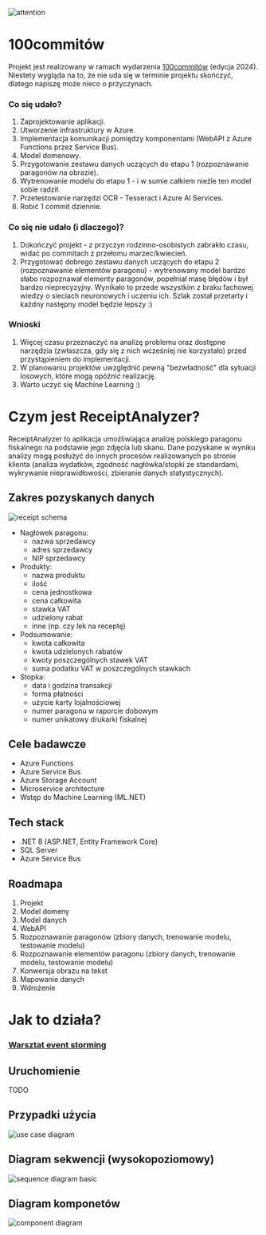 ![attention](./docs/images/attention-attracter.jpg)


# 100commitów
Projekt jest realizowany w ramach wydarzenia [100commitów](https://100commitow.pl/) (edycja 2024).
Niestety wygląda na to, że nie uda się w terminie projektu skończyć, dlatego napiszę może nieco o przyczynach.

### Co się udało?
1. Zaprojektowanie aplikacji.
2. Utworzenie infrastruktury w Azure.
3. Implementacja komunikacji pomiędzy komponentami (WebAPI z Azure Functions przez Service Bus).
4. Model domenowy.
5. Przygotowanie zestawu danych uczących do etapu 1 (rozpoznawanie paragonów na obrazie).
6. Wytrenowanie modelu do etapu 1 - i w sumie całkiem nieźle ten model sobie radził.
7. Przetestowanie narzędzi OCR - Tesseract i Azure AI Services.
8. Robić 1 commit dziennie.

### Co się nie udało (i dlaczego)?
1. Dokończyć projekt - z przyczyn rodzinno-osobistych zabrakło czasu, widać po commitach z przełomu marzec/kwiecień.
2. Przygotować dobrego zestawu danych uczących do etapu 2 (rozpoznawanie elementów paragonu) - wytrenowany model bardzo słabo rozpoznawał elementy paragonów, popełniał masę błędów i był bardzo nieprecyzyjny. Wynikało to przede wszystkim z braku fachowej wiedzy o sieciach neuronowych i uczeniu ich. Szlak został przetarty i każdny następny model będzie lepszy :)

### Wnioski
1. Więcej czasu przeznaczyć na analizę problemu oraz dostępne narzędzia (zwłaszcza, gdy się z nich wcześniej nie korzystało) przed przystąpieniem do implementacji.
2. W planowaniu projektów uwzględnić pewną "bezwładność" dla sytuacji losowych, które mogą opóźnić realizację.
3. Warto uczyć się Machine Learning :)

# Czym jest ReceiptAnalyzer?

ReceiptAnalyzer to aplikacja umożliwiająca analizę polskiego paragonu fiskalnego na podstawie jego zdjęcia lub skanu. Dane pozyskane w wyniku analizy mogą posłużyć do innych procesów realizowanych po stronie klienta (analiza wydatków, zgodność nagłówka/stopki ze standardami, wykrywanie nieprawidłowości, zbieranie danych statystycznych).

## Zakres pozyskanych danych
![receipt schema](./docs/images/receipt-schema.jpg)
+ Nagłówek paragonu:
	* nazwa sprzedawcy
	* adres sprzedawcy
	* NIP sprzedawcy
+ Produkty: 
	* nazwa produktu
	* ilość
	* cena jednostkowa
	* cena całkowita
	* stawka VAT
	* udzielony rabat
	* inne (np. czy lek na receptę)
+ Podsumowanie: 
	* kwota całkowita
	* kwota udzielonych rabatów
	* kwoty poszczególnych stawek VAT
	* suma podatku VAT w poszczególnych stawkach
+ Stopka: 
	* data i godzina transakcji
	* forma płatności
	* użycie karty lojalnościowej
	* numer paragonu w raporcie dobowym
	* numer unikatowy drukarki fiskalnej

## Cele badawcze
+ Azure Functions
+ Azure Service Bus
+ Azure Storage Account
+ Microservice architecture
+ Wstęp do Machine Learning (ML.NET)

## Tech stack
+ .NET 8 (ASP.NET, Entity Framework Core)
+ SQL Server
+ Azure Service Bus

## Roadmapa
1. Projekt
2. Model domeny
3. Model danych
4. WebAPI
5. Rozpoznawanie paragonów (zbiory danych, trenowanie modelu, testowanie modelu)
6. Rozpoznawanie elementów paragonu (zbiory danych, trenowanie modelu, testowanie modelu)
7. Konwersja obrazu na tekst 
8. Mapowanie danych
9. Wdrożenie

# Jak to działa?
### [Warsztat event storming](https://miro.com/app/board/uXjVNlpnhk4=/?share_link_id=300171823287)

## Uruchomienie
TODO

## Przypadki użycia
![use case diagram](./docs/diagrams/use-case-diagram.jpg)

## Diagram sekwencji (wysokopoziomowy)
![sequence diagram basic](./docs/diagrams/sequence-diagram-basic.jpg)

## Diagram komponetów
![component diagram](./docs/diagrams/component-diagram.jpg)
